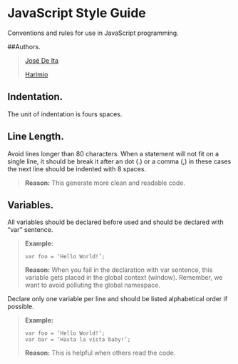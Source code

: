 # JavaScript Style Guide
Conventions and rules for use in JavaScript programming.

##Authors.

> [José De Ita]
> 
> [Harimio]

[José De Ita]: <https://github.com/josedeita>
[Harimio]: <https://github.com/harimio>

## Indentation.
The unit of indentation is fours spaces.

## Line Length.

Avoid lines longer than 80 characters. When a statement will not fit on a single line, it should be break it after an dot (.) or a comma (,) in these cases the next line should be indented with 8 spaces.

> **Reason:** This generate more clean and readable code.

## Variables.

All variables should be declared before used and should be declared with “var” sentence.

> **Example:**
> 
>     var foo = ‘Hello World!’;
> 
> **Reason:** When you fail in the declaration with var sentence, this variable gets placed in the global context (window). Remember, we want to avoid polluting the global namespace.
 
Declare only one variable per line and should be listed alphabetical order if possible.
> 
> **Example:**
> 
>     var foo = ‘Hello World!’;
>     var bar = ‘Hasta la vista baby!’;
> 
> **Reason:** This is helpful when others read the code.

